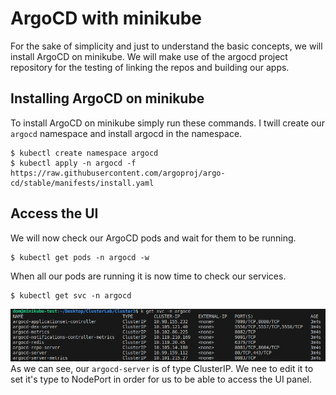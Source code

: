 # ArgoCD with minikube

For the sake of simplicity and just to understand the basic concepts, we will install ArgoCD on minikube. We will make use of the argocd project repository for the testing of linking the repos and building our apps.

## Installing ArgoCD on minikube
To install ArgoCD on minikube simply run these commands. I twill create our ```argocd``` namespace and install argocd in the namespace.
```
$ kubectl create namespace argocd
$ kubectl apply -n argocd -f https://raw.githubusercontent.com/argoproj/argo-cd/stable/manifests/install.yaml
```

## Access the UI
We will now check our ArgoCD pods and wait for them to be running.
```
$ kubectl get pods -n argocd -w
```
When all our pods are running it is now time to check our services.
```
$ kubectl get svc -n argocd
```
![ArgoCD_Svcs](../img/argo_svc_cluster.png)<br/>
As we can see, our ```argocd-server``` is of type ClusterIP. We nee to edit it to set it's type to NodePort in order for us to be able to access the UI panel.